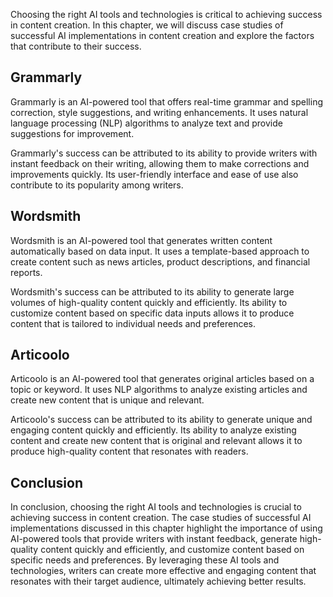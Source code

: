 

Choosing the right AI tools and technologies is critical to achieving success in content creation. In this chapter, we will discuss case studies of successful AI implementations in content creation and explore the factors that contribute to their success.

Grammarly
---------

Grammarly is an AI-powered tool that offers real-time grammar and spelling correction, style suggestions, and writing enhancements. It uses natural language processing (NLP) algorithms to analyze text and provide suggestions for improvement.

Grammarly's success can be attributed to its ability to provide writers with instant feedback on their writing, allowing them to make corrections and improvements quickly. Its user-friendly interface and ease of use also contribute to its popularity among writers.

Wordsmith
---------

Wordsmith is an AI-powered tool that generates written content automatically based on data input. It uses a template-based approach to create content such as news articles, product descriptions, and financial reports.

Wordsmith's success can be attributed to its ability to generate large volumes of high-quality content quickly and efficiently. Its ability to customize content based on specific data inputs allows it to produce content that is tailored to individual needs and preferences.

Articoolo
---------

Articoolo is an AI-powered tool that generates original articles based on a topic or keyword. It uses NLP algorithms to analyze existing articles and create new content that is unique and relevant.

Articoolo's success can be attributed to its ability to generate unique and engaging content quickly and efficiently. Its ability to analyze existing content and create new content that is original and relevant allows it to produce high-quality content that resonates with readers.

Conclusion
----------

In conclusion, choosing the right AI tools and technologies is crucial to achieving success in content creation. The case studies of successful AI implementations discussed in this chapter highlight the importance of using AI-powered tools that provide writers with instant feedback, generate high-quality content quickly and efficiently, and customize content based on specific needs and preferences. By leveraging these AI tools and technologies, writers can create more effective and engaging content that resonates with their target audience, ultimately achieving better results.


